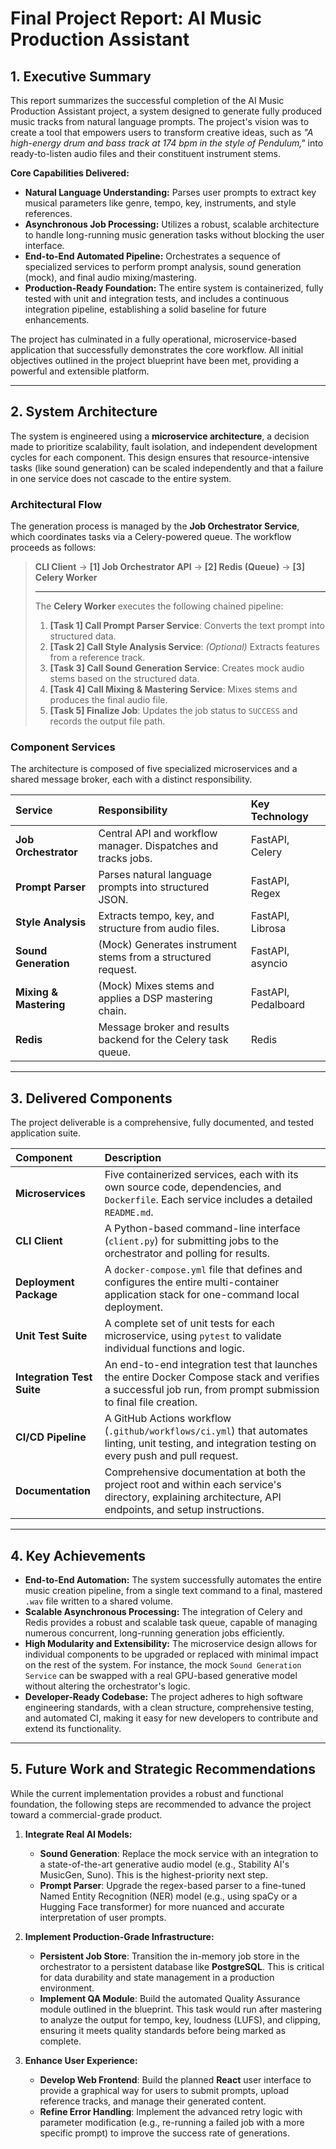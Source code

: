 # **Final Project Report: AI Music Production Assistant**

## 1. Executive Summary

This report summarizes the successful completion of the AI Music Production Assistant project, a system designed to generate fully produced music tracks from natural language prompts. The project's vision was to create a tool that empowers users to transform creative ideas, such as *"A high-energy drum and bass track at 174 bpm in the style of Pendulum,"* into ready-to-listen audio files and their constituent instrument stems.

**Core Capabilities Delivered:**
*   **Natural Language Understanding:** Parses user prompts to extract key musical parameters like genre, tempo, key, instruments, and style references.
*   **Asynchronous Job Processing:** Utilizes a robust, scalable architecture to handle long-running music generation tasks without blocking the user interface.
*   **End-to-End Automated Pipeline:** Orchestrates a sequence of specialized services to perform prompt analysis, sound generation (mock), and final audio mixing/mastering.
*   **Production-Ready Foundation:** The entire system is containerized, fully tested with unit and integration tests, and includes a continuous integration pipeline, establishing a solid baseline for future enhancements.

The project has culminated in a fully operational, microservice-based application that successfully demonstrates the core workflow. All initial objectives outlined in the project blueprint have been met, providing a powerful and extensible platform.

---

## 2. System Architecture

The system is engineered using a **microservice architecture**, a decision made to prioritize scalability, fault isolation, and independent development cycles for each component. This design ensures that resource-intensive tasks (like sound generation) can be scaled independently and that a failure in one service does not cascade to the entire system.

### **Architectural Flow**

The generation process is managed by the **Job Orchestrator Service**, which coordinates tasks via a Celery-powered queue. The workflow proceeds as follows:

> **CLI Client** → **[1] Job Orchestrator API** → **[2] Redis (Queue)** → **[3] Celery Worker**
>
> ---
>
> The **Celery Worker** executes the following chained pipeline:
> 1.  **[Task 1] Call Prompt Parser Service**: Converts the text prompt into structured data.
> 2.  **[Task 2] Call Style Analysis Service**: *(Optional)* Extracts features from a reference track.
> 3.  **[Task 3] Call Sound Generation Service**: Creates mock audio stems based on the structured data.
> 4.  **[Task 4] Call Mixing & Mastering Service**: Mixes stems and produces the final audio file.
> 5.  **[Task 5] Finalize Job**: Updates the job status to `SUCCESS` and records the output file path.

### **Component Services**

The architecture is composed of five specialized microservices and a shared message broker, each with a distinct responsibility.

| Service | Responsibility | Key Technology |
| :--- | :--- | :--- |
| **Job Orchestrator** | Central API and workflow manager. Dispatches and tracks jobs. | FastAPI, Celery |
| **Prompt Parser** | Parses natural language prompts into structured JSON. | FastAPI, Regex |
| **Style Analysis** | Extracts tempo, key, and structure from audio files. | FastAPI, Librosa |
| **Sound Generation**| (Mock) Generates instrument stems from a structured request. | FastAPI, asyncio |
| **Mixing & Mastering** | (Mock) Mixes stems and applies a DSP mastering chain. | FastAPI, Pedalboard |
| **Redis** | Message broker and results backend for the Celery task queue. | Redis |

---

## 3. Delivered Components

The project deliverable is a comprehensive, fully documented, and tested application suite.

| Component | Description |
| :--- | :--- |
| **Microservices** | Five containerized services, each with its own source code, dependencies, and `Dockerfile`. Each service includes a detailed `README.md`. |
| **CLI Client** | A Python-based command-line interface (`client.py`) for submitting jobs to the orchestrator and polling for results. |
| **Deployment Package** | A `docker-compose.yml` file that defines and configures the entire multi-container application stack for one-command local deployment. |
| **Unit Test Suite**| A complete set of unit tests for each microservice, using `pytest` to validate individual functions and logic. |
| **Integration Test Suite** | An end-to-end integration test that launches the entire Docker Compose stack and verifies a successful job run, from prompt submission to final file creation. |
| **CI/CD Pipeline** | A GitHub Actions workflow (`.github/workflows/ci.yml`) that automates linting, unit testing, and integration testing on every push and pull request. |
| **Documentation** | Comprehensive documentation at both the project root and within each service's directory, explaining architecture, API endpoints, and setup instructions. |

---

## 4. Key Achievements

*   **End-to-End Automation:** The system successfully automates the entire music creation pipeline, from a single text command to a final, mastered `.wav` file written to a shared volume.
*   **Scalable Asynchronous Processing:** The integration of Celery and Redis provides a robust and scalable task queue, capable of managing numerous concurrent, long-running generation jobs efficiently.
*   **High Modularity and Extensibility:** The microservice design allows for individual components to be upgraded or replaced with minimal impact on the rest of the system. For instance, the mock `Sound Generation Service` can be swapped with a real GPU-based generative model without altering the orchestrator's logic.
*   **Developer-Ready Codebase:** The project adheres to high software engineering standards, with a clean structure, comprehensive testing, and automated CI, making it easy for new developers to contribute and extend its functionality.

---

## 5. Future Work and Strategic Recommendations

While the current implementation provides a robust and functional foundation, the following steps are recommended to advance the project toward a commercial-grade product.

1.  **Integrate Real AI Models:**
    *   **Sound Generation**: Replace the mock service with an integration to a state-of-the-art generative audio model (e.g., Stability AI's MusicGen, Suno). This is the highest-priority next step.
    *   **Prompt Parser**: Upgrade the regex-based parser to a fine-tuned Named Entity Recognition (NER) model (e.g., using spaCy or a Hugging Face transformer) for more nuanced and accurate interpretation of user prompts.

2.  **Implement Production-Grade Infrastructure:**
    *   **Persistent Job Store**: Transition the in-memory job store in the orchestrator to a persistent database like **PostgreSQL**. This is critical for data durability and state management in a production environment.
    *   **Implement QA Module**: Build the automated Quality Assurance module outlined in the blueprint. This task would run after mastering to analyze the output for tempo, key, loudness (LUFS), and clipping, ensuring it meets quality standards before being marked as complete.

3.  **Enhance User Experience:**
    *   **Develop Web Frontend**: Build the planned **React** user interface to provide a graphical way for users to submit prompts, upload reference tracks, and manage their generated content.
    *   **Refine Error Handling**: Implement the advanced retry logic with parameter modification (e.g., re-running a failed job with a more specific prompt) to improve the success rate of generations.